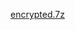 [encrypted.7z](https://tokyowesterns.github.io/afgtf2017/encrypted.7z-e79171571f616cf084a4998275f1422283695dad1026aaacfecfc2180a609169)